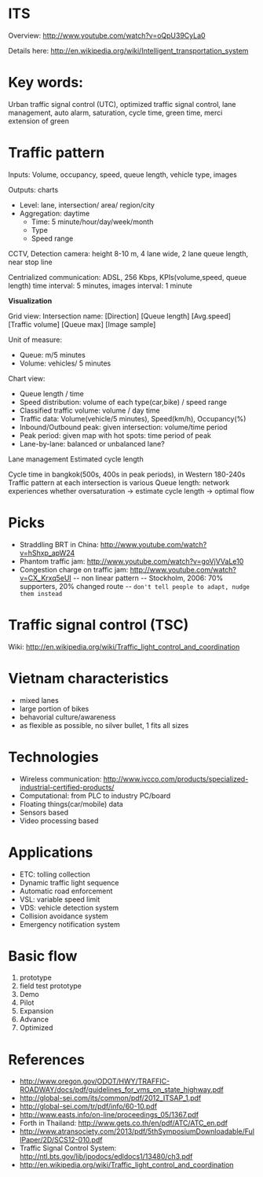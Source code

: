 ITS
===
Overview: http://www.youtube.com/watch?v=oQpU39CyLa0

Details here: http://en.wikipedia.org/wiki/Intelligent_transportation_system

# Key words: 

Urban traffic signal control (UTC), optimized traffic signal control, lane management, auto alarm, saturation, cycle time, green time,
merci extension of green

# Traffic pattern

Inputs: Volume, occupancy, speed, queue length, vehicle type, images

Outputs: charts

* Level: lane, intersection/ area/ region/city
* Aggregation: daytime
  * Time: 5 minute/hour/day/week/month
  * Type
  * Speed range

CCTV, Detection camera: height 8-10 m, 4 lane wide, 2 lane queue length, near stop line

Centrialized communication: ADSL, 256 Kbps, KPIs(volume,speed, queue length) time interval: 5 minutes, images interval: 1 minute

**Visualization**

Grid view:
Intersection name:
[Direction]   [Queue length]    [Avg.speed]   [Traffic volume]    [Queue max]   [Image sample]

Unit of measure:  
* Queue: m/5 minutes
* Volume: vehicles/ 5 minutes

Chart view:
* Queue length / time
* Speed distribution: volume of each type(car,bike) / speed range
* Classified traffic volume: volume / day time
* Traffic data: Volume(vehicle/5 minutes), Speed(km/h), Occupancy(%)
* Inbound/Outbound peak: given intersection: volume/time period
* Peak period: given map with hot spots: time period of peak
* Lane-by-lane: balanced or unbalanced lane?

Lane management
Estimated cycle length

Cycle time in bangkok(500s, 400s in peak periods), in Western 180-240s
Traffic pattern at each intersection is various
Queue length: network experiences whether oversaturation -> estimate cycle length -> optimal flow


# Picks

* Straddling BRT in China: http://www.youtube.com/watch?v=hShxp_apW24
* Phantom traffic jam: http://www.youtube.com/watch?v=goVjVVaLe10
* Congestion charge on traffic jam: http://www.youtube.com/watch?v=CX_Krxq5eUI
-- non linear pattern
-- Stockholm, 2006: 70% supporters, 20% changed route
-- `don't tell people to adapt, nudge them instead`

# Traffic signal control (TSC)

Wiki: http://en.wikipedia.org/wiki/Traffic_light_control_and_coordination

# Vietnam characteristics

* mixed lanes
* large portion of bikes
* behavorial culture/awareness
* as flexible as possible, no silver bullet, 1 fits all sizes


# Technologies

* Wireless communication: http://www.ivcco.com/products/specialized-industrial-certified-products/
* Computational: from PLC to industry PC/board
* Floating things(car/mobile) data
* Sensors based
* Video processing based

# Applications

* ETC: tolling collection
* Dynamic traffic light sequence
* Automatic road enforcement
* VSL: variable speed limit
* VDS: vehicle detection system
* Collision avoidance system
* Emergency notification system

# Basic flow
1. prototype
2. field test prototype
3. Demo
4. Pilot
5. Expansion
6. Advance
7. Optimized

# References
* http://www.oregon.gov/ODOT/HWY/TRAFFIC-ROADWAY/docs/pdf/guidelines_for_vms_on_state_highway.pdf
* http://global-sei.com/its/common/pdf/2012_ITSAP_1.pdf
* http://global-sei.com/tr/pdf/info/60-10.pdf
* http://www.easts.info/on-line/proceedings_05/1367.pdf
* Forth in Thailand: http://www.gets.co.th/en/pdf/ATC/ATC_en.pdf
* http://www.atransociety.com/2013/pdf/5thSymposiumDownloadable/FullPaper/2D/SCS12-010.pdf
* Traffic Signal Control System: http://ntl.bts.gov/lib/jpodocs/edldocs1/13480/ch3.pdf
* http://en.wikipedia.org/wiki/Traffic_light_control_and_coordination
